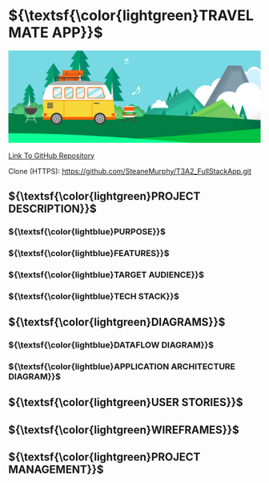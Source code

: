 # ${\textsf{\color{lightgreen}TRAVELMATE APP}}$

![image](/resources/Banner.jpg)

[Link To GitHub Repository](https://github.com/SteaneMurphy/T3A2_FullStackApp)

Clone (HTTPS): https://github.com/SteaneMurphy/T3A2_FullStackApp.git

## ${\textsf{\color{lightgreen}PROJECT DESCRIPTION}}$

### ${\textsf{\color{lightblue}PURPOSE}}$

### ${\textsf{\color{lightblue}FEATURES}}$

### ${\textsf{\color{lightblue}TARGET AUDIENCE}}$

### ${\textsf{\color{lightblue}TECH STACK}}$

## ${\textsf{\color{lightgreen}DIAGRAMS}}$

### ${\textsf{\color{lightblue}DATAFLOW DIAGRAM}}$

### ${\textsf{\color{lightblue}APPLICATION ARCHITECTURE DIAGRAM}}$

## ${\textsf{\color{lightgreen}USER STORIES}}$

## ${\textsf{\color{lightgreen}WIREFRAMES}}$

## ${\textsf{\color{lightgreen}PROJECT MANAGEMENT}}$
